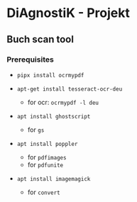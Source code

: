 # DiAgnostiK - Projekt
## Buch scan tool

### Prerequisites

- `pipx install ocrmypdf`
- `apt-get install tesseract-ocr-deu`

    - for ocr: `ocrmypdf -l deu`

- `apt install ghostscript`

    - for `gs`

- `apt install poppler`
    
    - for `pdfimages`
    - for `pdfunite`

- `apt install imagemagick`

    - for `convert`
